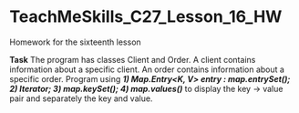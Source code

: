 # TeachMeSkills_C27_Lesson_16_HW

Homework for the sixteenth lesson

**Task** The program has classes Client and Order. A client contains information about a specific client. An order contains information about a specific order. 
Program using ***1) Map.Entry<K, V> entry : map.entrySet(); 2) Iterator; 3) map.keySet(); 4) map.values()*** to display the key -> value pair and separately the key and value.
